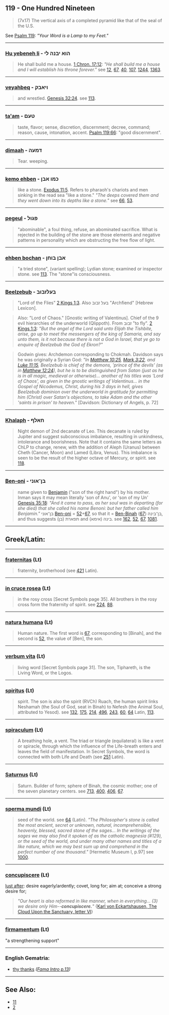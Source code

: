 ## 119 - One Hundred Nineteen
> (7x17) The vertical axis of a completed pyramid like that of the seal of the U.S.

 See [Psalm 119](http://biblehub.com/kjv/psalms/119.htm): *"Your Word is a Lamp to my Feet."*

---

### [Hu yebeneh li](/keys/HVA.IBNH.LI) - הוא יבנה לי
> He shall build me a house. [1 Chron. 17:12](http://biblehub.com/1_chronicles/17-22.htm): *"He shall build me a house and I will establish his throne forever."* see [12](12), [67](67), [40](40), [107](107), [1244](1244), [1363](1363).

---

### [veyahbeq](/keys/VIABQ) - ויאבק
> and wrestled. [Genesis 32:24](http://biblehub.com/genesis/32-24.htm). see [113](113).

---

### [ta'am](/keys/TOM) - טעם
> taste, flavor; sense, discretion, discernment; decree, command; reason, cause, intonation, accent. [Psalm 119:66](http://biblehub.com/psalms/119-66.htm): "good discernment".

---

### [dimaah](/keys/DMOH) - דמעה
> Tear. weeping.

---

### [kemo ehben](/keys/KMV.ABN) - כמו אבן
> like a stone. [Exodus 11:5](http://biblehub.com/exodus/11-5.htm). Refers to pharaoh's chariots and men sinking in the read sea "like a stone." *"The deeps covered them and they went down into its depths like a stone."* see [66](66), [53](53).

---

### [pegeul](/keys/PGVL) - פגול
> "abominable", a foul thing, refuse, an abominated sacrifice. What is rejected in the building of the stone are those elements and negative patterns in personality which are obstructing the free flow of light.

---

### [ehben bochan](/keys/ABN.BVChN) - אבן בוחן
> "a tried stone", (variant spelling); Lydian stone; examined or inspector stone. see [113](113). The "stone"is consciousness.

---

### [Beelzebub](/keys/BOLZBVB) - בעלזבוב
> "Lord of the Flies" [2 Kings 1:3](http://biblehub.com/2_kings/1-3.htm). Also בעל זבוב "Archfiend" [Hebrew Lexicon].

> Also: "Lord of Chaos." [Gnostic writing of Valentinus]. Chief of the 9 evil hierarchies of the underworld (Qlippoth). From זבוב "to fly". [2 Kings 1:3](http://biblehub.com/2_kings/1-3.htm): *"But the angel of the Lord said unto Elijah the Tishbite, arise, go up to meet the messengers of the king of Samaria, and say unto them, is it not because there is not a God in Israel, that ye go to enquire of Beelzebub the God of Ekron?"*

> Godwin gives: Archdemon corresponding to Chokmah. Davidson says he was originally a Syrian God: *"In [Matthew 10:25](http://biblehub.com/matthew/10-25.htm), [Mark 3:22](http://biblehub.com/mark/3-22.htm), and [Luke 11:15](http://biblehub.com/luke/11-15.htm), Beelzebub is chief of the demons, 'prince of the devils' (as in [Matthew 12:24](http://biblehub.com/matthew/12-24.htm)), but he is to be distinguished from Satan (just as he is in all magic, medieval or otherwise)... another of his titles was 'Lord of Chaos', as given in the gnostic writings of Valentinus... in the Gospel of Nicodemus, Christ, during his 3 days in hell, gives Beelzebub dominion over the underworld in gratitude for permitting him (Christ) over Satan's objections, to take Adam and the other 'saints in prison' to heaven."* [Davidson: Dictionary of Angels, p. 72]

---

### [Khalaph](/keys/ChALP) - חאלף
> Night demon of 2nd decanate of Leo. This decanate is ruled by Jupiter and suggest subconscious imbalance, resulting in unkindness, intolerance and boorishness. Note that it contains the same letters as ChLP to change, renew, with the addition of Aleph (Uranus) between Cheth (Cancer, Moon) and Lamed (Libra, Venus). This imbalance is seen to be the result of the higher octave of Mercury, or spirit. see [118](118).

---

### [Ben-oni](/keys/BN-AVNI) - בן־אוני
> name given to [Benjamin](162) ("son of the right hand") by his mother. Inman says it may mean literally 'son of Anu', or 'son of my Un' [Genesis 35:18](http://biblehub.com/genesis/35-18.htm): *"And it came to pass, as her soul was in departing (for she died) that she called his name Benoni: but her father called him Benjamin."* בן־אוני [Ben-oni](/keys/BN-AVNI) = [52](52)+[67](67), so that it = [Ben-Binah](/keys/BN-BINH) בן־בינה ([67](67)), and thus suggests (בן) תפארת and בינה (אימא). see [162](162), [52](52), [67](67), [1081](1081).

---

## Greek/Latin:

---

### [fraternitas](/latin?word=fraternitas) (Lt)
> fraternity, brotherhood (see [421](421) Latin).

---

### [in cruce rosea](/latin?word=in+cruce+rosea) (Lt)
> in the rosy cross [Secret Symbols page 35]. All brothers in the rosy cross form the fraternity of spirit. see [224](224), [88](88).

---

### [natura humana](/latin?word=natura+humana) (Lt)
> Human nature. The first word is [67](67), corresponding to [Binah], and the second is [52](52), the value of [Ben], the son.

---

### [verbum vita](/latin?word=verbum+vita) (Lt)
> living word [Secret Symbols page 31]. The son, Tiphareth, is the Living Word, or the Logos.

---

### [spiritus](/latin?word=spiritus) (Lt)
> spirit. The son is also the spirit (RVCh) Ruach, the human spirit links Neshamah (the Soul of God, seat in Binah) to Nefesh (the Animal Soul, attributed to Yesod). see [132](132), [175](175), [214](214), [496](496), [243](243), [60](60), [64](64) Latin, [113](113).

---

### [spiraculum](/latin?word=spiraculum) (Lt)
> A breathing hole, a vent. The triad or triangle (equilateral) is like a vent or spiracle, through which the influence of the Life-breath enters and leaves the field of manifestation. In Secret Symbols, the word is connected with both Life and Death (see [251](251) Latin).

---

### [Saturnus](/latin?word=Saturnus) (Lt)
> Saturn. Builder of form; sphere of Binah, the cosmic mother; one of the seven planetary centers. see [713](713), [400](400), [406](406), [67](67).

---

### [sperma mundi](/latin?word=sperma+mundi) (Lt)
> seed of the world. see [64](64) (Latin). *"The Philosopher's stone is called the most ancient, secret or unknown, natural, incomprehensible, heavenly, blessed, sacred stone of the sages... In the writings of the sages we may also find it spoken of as the catholic magnesia (#129), or the seed of the world, and under many other names and titles of a like nature, which we may best sum up and comprehend in the perfect number of one thousand."* [Hermetic Museum I, p.97] see [1000](1000).

---

### [concupiscere](/latin?word=concupiscere) (Lt)
[lust after](http://archives.nd.edu/cgi-bin/wordz.pl?keyword=concupiscere): desire eagerly/ardently; covet, long for; aim at; conceive a strong desire for;

> *"Our heart is also reformed in like manner, when in everything... (3) we desire only Him--**concupiscere.**"* {[Karl von Eckartshausen, The Cloud Upon the Sanctuary, letter VI](cloud-upon-sanctuary)}

---

### [firmamentum](/latin?word=firmamentum) (Lt)
"a strengthening support"

---

### English Gematria:

- [thy thanks](/english?word=thy+thanks) *([Fama Intro p.13](https://archive.org/stream/fameconfessionof00vaug#page/n13/mode/2up))*

---

## See Also:

- [11](11)
- [2](2)